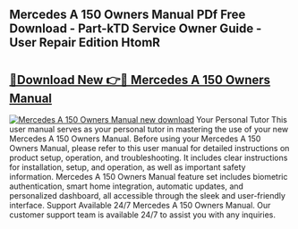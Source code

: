 ## Mercedes A 150 Owners Manual PDf Free Download - Part-kTD Service Owner Guide - User Repair Edition HtomR

# <h2><a href="http://bc55095.oget.top/?id=Mercedes+A+150+Owners+Manual">🔗Download New 👉🔴 Mercedes A 150 Owners Manual</a></h2>

[![Mercedes A 150 Owners Manual new download](https://i.imgur.com/5g1atiW.png)](http://bc55095.oget.top/?id=Mercedes+A+150+Owners+Manual)
Your Personal Tutor This user manual serves as your personal tutor in mastering the use of your new Mercedes A 150 Owners Manual. Before using your Mercedes A 150 Owners Manual, please refer to this user manual for detailed instructions on product setup, operation, and troubleshooting. It includes clear instructions for installation, setup, and operation, as well as important safety information. Mercedes A 150 Owners Manual feature set includes biometric authentication, smart home integration, automatic updates, and personalized dashboard, all accessible through the sleek and user-friendly interface. Support Available 24/7 Mercedes A 150 Owners Manual. Our customer support team is available 24/7 to assist you with any inquiries.
